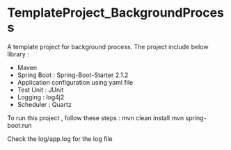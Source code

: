 # TemplateProject_BackgroundProcess

A template project for background process. The project include below library :
- Maven
- Spring Boot : Spring-Boot-Starter 2.1.2
- Application configuration using yaml file 
- Test Unit : JUnit
- Logging : log4j2
- Scheduler : Quartz

To run this project , follow these steps :
mvn clean install
mvn spring-boot:run

Check the log/app.log for the log file
